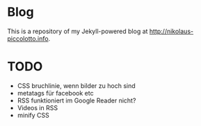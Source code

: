# Blog

This is a repository of my Jekyll-powered blog at http://nikolaus-piccolotto.info.

# TODO

* CSS bruchlinie, wenn bilder zu hoch sind
* metatags für facebook etc
* RSS funktioniert im Google Reader nicht?
* Videos in RSS
* minify CSS